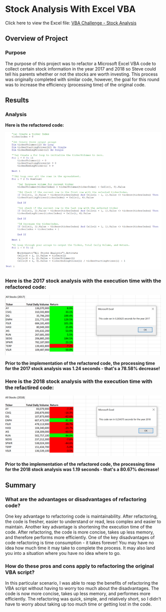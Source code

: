 # Stock Analysis With Excel VBA

Click here to view the Excel file: [VBA Challenge - Stock Analysis](blob/main/VBA_Challenge.xlsm.xlsm)

## Overview of Project

### Purpose
The purpose of this project was to refactor a Microsoft Excel VBA code to collect certain stock information in the year 2017 and 2018 so Steve could tell his parents whether or not the stocks are worth investing. This process was originally completed with similar code, however, the goal for this round was to increase the efficiency (processing time) of the original code.

## Results

### Analysis
**Here is the refactored code:**

![This is an image](https://github.com/dgeroux/Stock-Analysis/blob/main/VBA_Refactored_Code.png)

### **Here is the 2017 stock analysis with the execution time with the refactored code:**

![This is an image](https://github.com/dgeroux/Stock-Analysis/blob/main/VBA_Challenge_2017.png)

**Prior to the implementation of the refactored code, the processing time for the 2017 stock analysis was 1.24 seconds - that's a 78.58% decrease!**

### **Here is the 2018 stock analysis with the execution time with the refactired code:**

![This is an image](https://github.com/dgeroux/Stock-Analysis/blob/main/VBA_Challenge_2018.png)

**Prior to the implementation of the refactored code, the processing time for the 2018 stock analysis was 1.19 seconds - that's a 80.67% decrease!**

## Summary 

### What are the advantages or disadvantages of refactoring code?
One key advantage to refactoring code is maintainability. After refactoring, the code is fresher, easier to understand or read, less complex and easier to maintain. Another key advantage is shortening the execution time of the code. After refactoring, the code is more concise, takes up less memory, and therefore performs more efficiently. One of the key disadvantages of code refactoring is time consumption - it takes forever! You may have no idea how much time it may take to complete the process. It may also land you into a situation where you have no idea where to go.

### How do these pros and cons apply to refactoring the original VBA script?
In this particular scenario, I was able to reap the benefits of refactoring the VBA script without having to worry too much about the disadvantages. The code is now more concise, takes up less memory, and performes more efficiently. The refactoring was quick, simple, and relatively short, so I didn't have to worry about taking up too much time or getting lost in the code.
